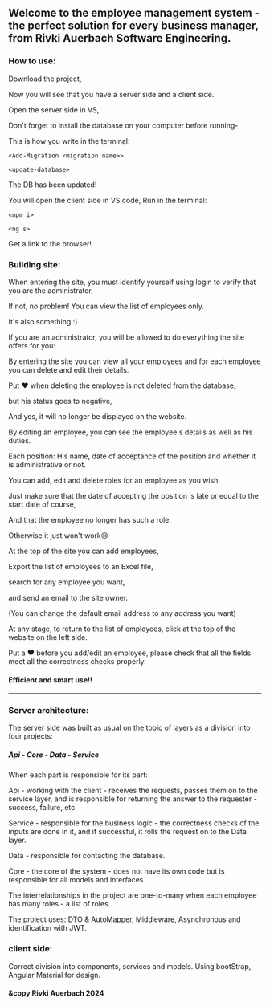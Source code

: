 ## Welcome to the employee management system - the perfect solution for every business manager, from Rivki Auerbach Software Engineering.

### How to use:
Download the project,

Now you will see that you have a server side and a client side.

Open the server side in VS,

Don't forget to install the database on your computer before running-

This is how you write in the terminal:

`<Add-Migration <migration name>>`

`<update-database>`

The DB has been updated!

You will open the client side in VS code,
Run in the terminal:

`<npm i>`

`<ng s>`


Get a link to the browser!

### Building site:
When entering the site, you must identify yourself using login to verify that you are the administrator.

If not, no problem! You can view the list of employees only.

It's also something :)

If you are an administrator, you will be allowed to do everything the site offers for you:

By entering the site you can view all your employees and for each employee you can delete and edit their details.

Put ❤ when deleting the employee is not deleted from the database,

but his status goes to negative,

And yes, it will no longer be displayed on the website.

By editing an employee, you can see the employee's details as well as his duties.

Each position:
His name, date of acceptance of the position and whether it is administrative or not.

You can add, edit and delete roles for an employee as you wish.

Just make sure that the date of accepting the position is late or equal to the start date of course,

And that the employee no longer has such a role.

Otherwise it just won't work😢

At the top of the site you can add employees,

Export the list of employees to an Excel file,

search for any employee you want,

and send an email to the site owner.

(You can change the default email address to any address you want)

At any stage, to return to the list of employees, click at the top of the website on the left side.

Put a ❤ before you add/edit an employee, please check that all the fields meet all the correctness checks properly.

#### Efficient and smart use!!

---

### Server architecture:
The server side was built as usual on the topic of layers as a division into four projects:

##### Api - Core - Data - Service

When each part is responsible for its part:

Api - working with the client - receives the requests, passes them on to the service layer, and is responsible for returning the answer to the requester - success, failure, etc.

Service - responsible for the business logic - the correctness checks of the inputs are done in it, and if successful, it rolls the request on to the Data layer.

Data - responsible for contacting the database.

Core - the core of the system - does not have its own code but is responsible for all models and interfaces.


The interrelationships in the project are one-to-many when each employee has many roles - a list of roles.


The project uses: DTO & AutoMapper, Middleware, Asynchronous and identification with JWT.


### client side:
Correct division into components, services and models.
Using bootStrap, Angular Material for design.

#### &copy Rivki Auerbach 2024
